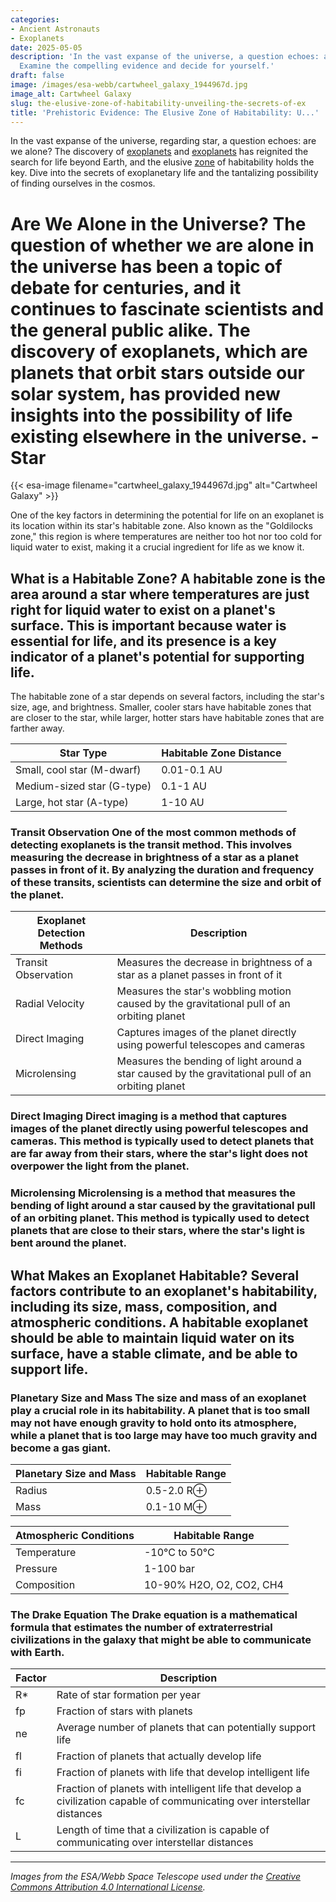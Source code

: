 ```yaml
---
categories:
- Ancient Astronauts
- Exoplanets
date: 2025-05-05
description: 'In the vast expanse of the universe, a question echoes: are we alone?
  Examine the compelling evidence and decide for yourself.'
draft: false
image: /images/esa-webb/cartwheel_galaxy_1944967d.jpg
image_alt: Cartwheel Galaxy
slug: the-elusive-zone-of-habitability-unveiling-the-secrets-of-ex
title: 'Prehistoric Evidence: The Elusive Zone of Habitability: U...'
---
```


In the vast expanse of the universe, regarding star, a question echoes: are we alone? The discovery of [exoplanets](/blog/exoplanets-and-the-habitable-zone-galaxies) and [exoplanets](/blog/the-cosmic-dance-of-exoplanets-and-habitable-zones) has reignited the search for life beyond Earth, and the elusive [zone](/blog/exoplanets-in-the-habitable-zone-a-new-era-in-the-search-for) of habitability holds the key. Dive into the secrets of exoplanetary life and the tantalizing possibility of finding ourselves in the cosmos.

# Are We Alone in the Universe? The question of whether we are alone in the universe has been a topic of debate for centuries, and it continues to fascinate scientists and the general public alike. The discovery of exoplanets, which are planets that orbit stars outside our solar system, has provided new insights into the possibility of life existing elsewhere in the universe. - Star
{{< esa-image filename="cartwheel_galaxy_1944967d.jpg" alt="Cartwheel Galaxy" >}}



 One of the key factors in determining the potential for life on an exoplanet is its location within its star's habitable zone. Also known as the "Goldilocks zone," this region is where temperatures are neither too hot nor too cold for liquid water to exist, making it a crucial ingredient for life as we know it.

 ## What is a Habitable Zone? A habitable zone is the area around a star where temperatures are just right for liquid water to exist on a planet's surface. This is important because water is essential for life, and its presence is a key indicator of a planet's potential for supporting life.

 The habitable zone of a star depends on several factors, including the star's size, age, and brightness. Smaller, cooler stars have habitable zones that are closer to the star, while larger, hotter stars have habitable zones that are farther away.

 | Star Type | Habitable Zone Distance |
| --- | --- |
| Small, cool star (M-dwarf) | 0.01-0.1 AU |
| Medium-sized star (G-type) | 0.1-1 AU |
| Large, hot star (A-type) | 1-10 AU | ## How are Exoplanets Detected? Detecting exoplanets is a challenging task, but scientists use several methods to find them.

 ### Transit Observation One of the most common methods of detecting exoplanets is the transit method. This involves measuring the decrease in brightness of a star as a planet passes in front of it. By analyzing the duration and frequency of these transits, scientists can determine the size and orbit of the planet.

 | Exoplanet Detection Methods | Description |
| --- | --- |
| Transit Observation | Measures the decrease in brightness of a star as a planet passes in front of it |
| Radial Velocity | Measures the star's wobbling motion caused by the gravitational pull of an orbiting planet |
| Direct Imaging | Captures images of the planet directly using powerful telescopes and cameras |
| Microlensing | Measures the bending of light around a star caused by the gravitational pull of an orbiting planet | ### Radial Velocity Another method of detecting exoplanets is the radial velocity method. This involves measuring the star's wobbling motion caused by the gravitational pull of an orbiting planet. By analyzing the star's velocity, scientists can determine the mass and orbit of the planet.

 ### Direct Imaging Direct imaging is a method that captures images of the planet directly using powerful telescopes and cameras. This method is typically used to detect planets that are far away from their stars, where the star's light does not overpower the light from the planet.

 ### Microlensing Microlensing is a method that measures the bending of light around a star caused by the gravitational pull of an orbiting planet. This method is typically used to detect planets that are close to their stars, where the star's light is bent around the planet.

 ## What Makes an Exoplanet Habitable? Several factors contribute to an exoplanet's habitability, including its size, mass, composition, and atmospheric conditions. A habitable exoplanet should be able to maintain liquid water on its surface, have a stable climate, and be able to support life.

 ### Planetary Size and Mass The size and mass of an exoplanet play a crucial role in its habitability. A planet that is too small may not have enough gravity to hold onto its atmosphere, while a planet that is too large may have too much gravity and become a gas giant.

 | Planetary Size and Mass | Habitable Range |
| --- | --- |
| Radius | 0.5-2.0 R⊕ |
| Mass | 0.1-10 M⊕ | ### Atmospheric Conditions The atmospheric conditions of an exoplanet also play a crucial role in its habitability. A habitable exoplanet should have an atmosphere that is stable, can support liquid water, and can protect life from harmful radiation.

 | Atmospheric Conditions | Habitable Range |
| --- | --- |
| Temperature | -10°C to 50°C |
| Pressure | 1-100 bar |
| Composition | 10-90% H2O, O2, CO2, CH4 | ## What are the Chances of Life Existing on an Exoplanet? The probability of life existing on an exoplanet depends on several factors, including its size, mass, composition, and atmospheric conditions. While there is currently no definitive evidence of life on an exoplanet, the discovery of exoplanets that are similar in size and composition to Earth has increased the chances of finding life elsewhere in the universe.

 ### The Drake Equation The Drake equation is a mathematical formula that estimates the number of extraterrestrial civilizations in the galaxy that might be able to communicate with Earth.

 | Factor | Description |
| --- | --- |
| R* | Rate of star formation per year |
| fp | Fraction of stars with planets |
| ne | Average number of planets that can potentially support life |
| fl | Fraction of planets that actually develop life |
| fi | Fraction of planets with life that develop intelligent life |
| fc | Fraction of planets with intelligent life that develop a civilization capable of communicating over interstellar distances |
| L | Length of time that a civilization is capable of communicating over interstellar distances | ## Conclusion The search for life on exoplanets is an ongoing and fascinating field of research. While we have not yet found definitive evidence of life on an exoplanet, the discovery of thousands of exoplanets in recent years has increased the chances of finding life elsewhere in the universe. As new technologies and missions are developed, we may soon have the answer to the question of whether we are alone in the universe.

---

*Images from the ESA/Webb Space Telescope used under the [Creative Commons Attribution 4.0 International License](https://creativecommons.org/licenses/by/4.0).*